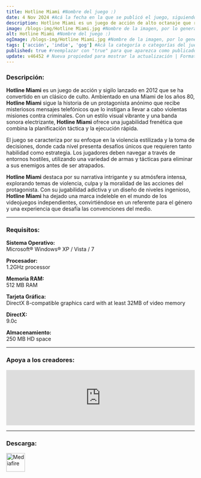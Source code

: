 ```yaml
---
title: Hotline Miami #Nombre del juego :)
date: 4 Nov 2024 #Acá la fecha en la que se publicó el juego, siguiendo este formato: Dia "30", Mes "Oct", Año "2024" = como debe quedar: 30 Oct 2024
description: Hotline Miami es un juego de acción de alto octanaje que rebosa brutalidad es estado puro, violentos tiroteos y demoledores combates cuerpo a cuerpo. #Acá una mini descripción del juego
image: /blogs-img/Hotline Miami.jpg #Nombre de la imagen, por lo general es exactamente el mismo nombre que el juego excluyendo lo ":" (Dos puntos)
alt: Hotline Miami #Nombre del juego :)
ogImage: /blogs-img/Hotline Miami.jpg #Nombre de la imagen, por lo general es exactamente el mismo nombre que el juego excluyendo lo ":" (Dos puntos)
tags: ['acción', 'indie', 'gog'] #Acá la categoría o categorías del juego, si es más de una se coloca en este formato: ['categoría1', 'categoría2']
published: true #reemplazar con "true" para que aparezca como publicado
update: v46452 # Nueva propiedad para mostrar la actualización | Formato: v1.0.0
---
```


<!--En VSCode seleccionando una palabra, por ejemplo: "Hotline Miami" y apretando Ctrl+F2 se seleccionan todas las palabras iguales-->

### Descripción:
**Hotline Miami** es un juego de acción y sigilo lanzado en 2012 que se ha convertido en un clásico de culto. Ambientado en una Miami de los años 80, **Hotline Miami** sigue la historia de un protagonista anónimo que recibe misteriosos mensajes telefónicos que lo instigan a llevar a cabo violentas misiones contra criminales. Con un estilo visual vibrante y una banda sonora electrizante, **Hotline Miami** ofrece una jugabilidad frenética que combina la planificación táctica y la ejecución rápida.

El juego se caracteriza por su enfoque en la violencia estilizada y la toma de decisiones, donde cada nivel presenta desafíos únicos que requieren tanto habilidad como estrategia. Los jugadores deben navegar a través de entornos hostiles, utilizando una variedad de armas y tácticas para eliminar a sus enemigos antes de ser atrapados. 

**Hotline Miami** destaca por su narrativa intrigante y su atmósfera intensa, explorando temas de violencia, culpa y la moralidad de las acciones del protagonista. Con su jugabilidad adictiva y un diseño de niveles ingenioso, **Hotline Miami** ha dejado una marca indeleble en el mundo de los videojuegos independientes, convirtiéndose en un referente para el género y una experiencia que desafía las convenciones del medio.
<!--Prompt para Chat-GPT: Hazme una descripción para el juego "Hotline Miami" y cada que menciones "Hotline Miami" ponlo en negrita -->

---

### Requisitos:
**Sistema Operativo:**  
Microsoft® Windows® XP / Vista / 7

**Procesador:**  
1.2GHz processor

**Memoria RAM:**  
512 MB RAM

**Tarjeta Gráfica:**  
DirectX 8-compatible graphics card with at least 32MB of video memory

**DirectX:**  
9.0c

**Almacenamiento:**  
250 MB HD space

<!--Si falta o sobra un requisito se quita o se agrega manteniendo el mismo formato-->

---

### Apoya a los creadores:
<iframe src="https://store.steampowered.com/widget/219150/" frameborder="0" style="background-color: transparent; width: 100% !important; aspect-ratio: 646 / 190;"></iframe>

<!--Reemplazar los numeros (AppID) del juego (en este caso 2668510) por el numero (AppID) correspondiente con el juego a publicar-->
<!--El AppID se encuentra en la URL del Juego en Steam-->

---

### Descarga:

[<img src="https://gist.github.com/cxmeel/0dbc95191f239b631c3874f4ccf114e2/raw/download.svg" alt="Mediafire" height="50" />](https://www.mediafire.com/file/0zcl8ohlsb8h6sr/Hotline+Miami.zip/file)

<!-- # se debe reemplazar por el link de descarga-->

<!--NOMBRE-DEL-SERVICIO se debe reemplazar por el servicio donde está subido el juego-->